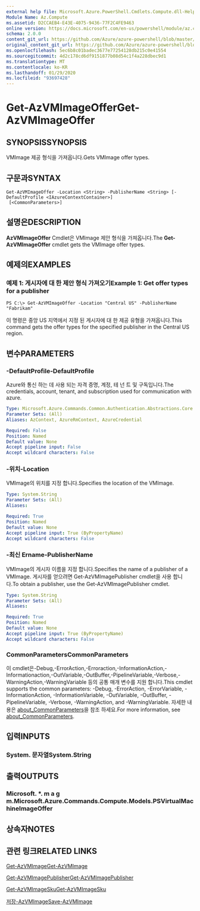 ```yaml
---
external help file: Microsoft.Azure.PowerShell.Cmdlets.Compute.dll-Help.xml
Module Name: Az.Compute
ms.assetid: D2CCAEB4-E43E-4075-9436-77F2C4FE9463
online version: https://docs.microsoft.com/en-us/powershell/module/az.compute/get-azvmimageoffer
schema: 2.0.0
content_git_url: https://github.com/Azure/azure-powershell/blob/master/src/Compute/Compute/help/Get-AzVMImageOffer.md
original_content_git_url: https://github.com/Azure/azure-powershell/blob/master/src/Compute/Compute/help/Get-AzVMImageOffer.md
ms.openlocfilehash: 5ec6b8c01badec3677e77254128db215c0e41554
ms.sourcegitcommit: 4d2c178cd6df9151877b08d54c1f4a228dbec9d1
ms.translationtype: MT
ms.contentlocale: ko-KR
ms.lasthandoff: 01/29/2020
ms.locfileid: "93697428"
---
```

# <span data-ttu-id="bbba4-101">Get-AzVMImageOffer</span><span class="sxs-lookup"><span data-stu-id="bbba4-101">Get-AzVMImageOffer</span></span>

## <span data-ttu-id="bbba4-102">SYNOPSIS</span><span class="sxs-lookup"><span data-stu-id="bbba4-102">SYNOPSIS</span></span>
<span data-ttu-id="bbba4-103">VMImage 제공 형식을 가져옵니다.</span><span class="sxs-lookup"><span data-stu-id="bbba4-103">Gets VMImage offer types.</span></span>

## <span data-ttu-id="bbba4-104">구문과</span><span class="sxs-lookup"><span data-stu-id="bbba4-104">SYNTAX</span></span>

```
Get-AzVMImageOffer -Location <String> -PublisherName <String> [-DefaultProfile <IAzureContextContainer>]
 [<CommonParameters>]
```

## <span data-ttu-id="bbba4-105">설명은</span><span class="sxs-lookup"><span data-stu-id="bbba4-105">DESCRIPTION</span></span>
<span data-ttu-id="bbba4-106">**AzVMImageOffer** Cmdlet은 VMImage 제안 형식을 가져옵니다.</span><span class="sxs-lookup"><span data-stu-id="bbba4-106">The **Get-AzVMImageOffer** cmdlet gets the VMImage offer types.</span></span>

## <span data-ttu-id="bbba4-107">예제의</span><span class="sxs-lookup"><span data-stu-id="bbba4-107">EXAMPLES</span></span>

### <span data-ttu-id="bbba4-108">예제 1: 게시자에 대 한 제안 형식 가져오기</span><span class="sxs-lookup"><span data-stu-id="bbba4-108">Example 1: Get offer types for a publisher</span></span>
```
PS C:\> Get-AzVMImageOffer -Location "Central US" -PublisherName "Fabrikam"
```

<span data-ttu-id="bbba4-109">이 명령은 중앙 US 지역에서 지정 된 게시자에 대 한 제공 유형을 가져옵니다.</span><span class="sxs-lookup"><span data-stu-id="bbba4-109">This command gets the offer types for the specified publisher in the Central US region.</span></span>

## <span data-ttu-id="bbba4-110">변수</span><span class="sxs-lookup"><span data-stu-id="bbba4-110">PARAMETERS</span></span>

### <span data-ttu-id="bbba4-111">-DefaultProfile</span><span class="sxs-lookup"><span data-stu-id="bbba4-111">-DefaultProfile</span></span>
<span data-ttu-id="bbba4-112">Azure와 통신 하는 데 사용 되는 자격 증명, 계정, 테 넌 트 및 구독입니다.</span><span class="sxs-lookup"><span data-stu-id="bbba4-112">The credentials, account, tenant, and subscription used for communication with azure.</span></span>

```yaml
Type: Microsoft.Azure.Commands.Common.Authentication.Abstractions.Core.IAzureContextContainer
Parameter Sets: (All)
Aliases: AzContext, AzureRmContext, AzureCredential

Required: False
Position: Named
Default value: None
Accept pipeline input: False
Accept wildcard characters: False
```

### <span data-ttu-id="bbba4-113">-위치</span><span class="sxs-lookup"><span data-stu-id="bbba4-113">-Location</span></span>
<span data-ttu-id="bbba4-114">VMImage의 위치를 지정 합니다.</span><span class="sxs-lookup"><span data-stu-id="bbba4-114">Specifies the location of the VMImage.</span></span>

```yaml
Type: System.String
Parameter Sets: (All)
Aliases:

Required: True
Position: Named
Default value: None
Accept pipeline input: True (ByPropertyName)
Accept wildcard characters: False
```

### <span data-ttu-id="bbba4-115">-최신 Ername</span><span class="sxs-lookup"><span data-stu-id="bbba4-115">-PublisherName</span></span>
<span data-ttu-id="bbba4-116">VMImage의 게시자 이름을 지정 합니다.</span><span class="sxs-lookup"><span data-stu-id="bbba4-116">Specifies the name of a publisher of a VMImage.</span></span>
<span data-ttu-id="bbba4-117">게시자를 얻으려면 Get-AzVMImagePublisher cmdlet을 사용 합니다.</span><span class="sxs-lookup"><span data-stu-id="bbba4-117">To obtain a publisher, use the Get-AzVMImagePublisher cmdlet.</span></span>

```yaml
Type: System.String
Parameter Sets: (All)
Aliases:

Required: True
Position: Named
Default value: None
Accept pipeline input: True (ByPropertyName)
Accept wildcard characters: False
```

### <span data-ttu-id="bbba4-118">CommonParameters</span><span class="sxs-lookup"><span data-stu-id="bbba4-118">CommonParameters</span></span>
<span data-ttu-id="bbba4-119">이 cmdlet은-Debug,-ErrorAction,-Erroraction,-InformationAction,-Informationaction,-OutVariable,-OutBuffer,-PipelineVariable,-Verbose,-WarningAction,-WarningVariable 등의 공통 매개 변수를 지원 합니다.</span><span class="sxs-lookup"><span data-stu-id="bbba4-119">This cmdlet supports the common parameters: -Debug, -ErrorAction, -ErrorVariable, -InformationAction, -InformationVariable, -OutVariable, -OutBuffer, -PipelineVariable, -Verbose, -WarningAction, and -WarningVariable.</span></span> <span data-ttu-id="bbba4-120">자세한 내용은 [about_CommonParameters](https://go.microsoft.com/fwlink/?LinkID=113216)을 참조 하세요.</span><span class="sxs-lookup"><span data-stu-id="bbba4-120">For more information, see [about_CommonParameters](https://go.microsoft.com/fwlink/?LinkID=113216).</span></span>

## <span data-ttu-id="bbba4-121">입력</span><span class="sxs-lookup"><span data-stu-id="bbba4-121">INPUTS</span></span>

### <span data-ttu-id="bbba4-122">System. 문자열</span><span class="sxs-lookup"><span data-stu-id="bbba4-122">System.String</span></span>

## <span data-ttu-id="bbba4-123">출력</span><span class="sxs-lookup"><span data-stu-id="bbba4-123">OUTPUTS</span></span>

### <span data-ttu-id="bbba4-124">Microsoft. \*. m a g m.</span><span class="sxs-lookup"><span data-stu-id="bbba4-124">Microsoft.Azure.Commands.Compute.Models.PSVirtualMachineImageOffer</span></span>

## <span data-ttu-id="bbba4-125">상속자</span><span class="sxs-lookup"><span data-stu-id="bbba4-125">NOTES</span></span>

## <span data-ttu-id="bbba4-126">관련 링크</span><span class="sxs-lookup"><span data-stu-id="bbba4-126">RELATED LINKS</span></span>

[<span data-ttu-id="bbba4-127">Get-AzVMImage</span><span class="sxs-lookup"><span data-stu-id="bbba4-127">Get-AzVMImage</span></span>](./Get-AzVMImage.md)

[<span data-ttu-id="bbba4-128">Get-AzVMImagePublisher</span><span class="sxs-lookup"><span data-stu-id="bbba4-128">Get-AzVMImagePublisher</span></span>](./Get-AzVMImagePublisher.md)

[<span data-ttu-id="bbba4-129">Get-AzVMImageSku</span><span class="sxs-lookup"><span data-stu-id="bbba4-129">Get-AzVMImageSku</span></span>](./Get-AzVMImageSku.md)

[<span data-ttu-id="bbba4-130">저장-AzVMImage</span><span class="sxs-lookup"><span data-stu-id="bbba4-130">Save-AzVMImage</span></span>](./Save-AzVMImage.md)


